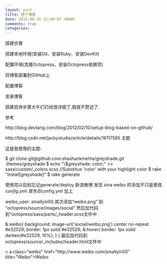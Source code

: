 ```yaml
---
layout: post
title: 搭个博客
date: 2014-09-16 12:40:47 +0800
comments: true
categories: 
---
```

<p>搭建步骤</p>

<p>搭建本地环境(安装Git、安装Ruby、安装DevKit)</p>

<p>配置环境(克隆Octopress、安装Octopress依赖项)</p>

<p>将博客部署到GitHub上</p>

<p>配置博客</p>

<p>发表博客</p>

<p>搭建具体步骤大牛们已经很详细了,我就不赘述了.</p>

<p>参考</p>

<p>http://blog.devtang.com/blog/2012/02/10/setup-blog-based-on-github/</p>

<p>http://blog.csdn.net/jackystudio/article/details/16117585
主题</p>

<p>这是我使用的主题:</p>

<p>$ git clone git@github.com:shashankmehta/greyshade.git .themes/greyshade
$ echo "\$greyshade: color;" >> sass/custom/_colors.scss //Substitue 'color' with your highlight color
$ rake "install[greyshade]"
$ rake generate</p>

<p>使用完以后别忘记generate/deploy
新浪微博
发现 sina weibo 的添加不只是更改<em>config.yml
首先在</em>config.yml 加上</p>

<p>weibo_user: smallyin00
其次添加“weibo.png” 到 “octopress/source/images/social”
然后加代码到“octopress/sass/parts/_header.scss文件中</p>

<p>&amp;.weibo{
  background: image-url('social/weibo.png') center no-repeat #e32529;
  border: 1px solid #e32529;
  &amp;:hover{
      border: 1px solid darken(#e32529, 10%);
  }
}
最后加代码到octopress/source/_includes/header.html文件中</p>

<p>&lt; a class="weibo" href="http://www.weibo.com/smallyin00" title="Weibo">Weibo</p>
